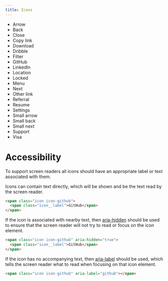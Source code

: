 ```yaml
---
title: Icons
---
```


<ul>
  <li><span class="icon icon-arrow"><span class="icon__label">Arrow</span></span></li>
  <li><span class="icon icon-back"><span class="icon__label">Back</span></span></li>
  <li><span class="icon icon-close"><span class="icon__label">Close</span></span></li>
  <li><span class="icon icon-copy-link"><span class="icon__label">Copy link</span></span></li>
  <li><span class="icon icon-download"><span class="icon__label">Download</span></span></li>
  <li><span class="icon icon-dribble"><span class="icon__label">Dribble</span></span></li>
  <li><span class="icon icon-filter"><span class="icon__label">Filter</span></span></li>
  <li><span class="icon icon-github"><span class="icon__label">GitHub</span></span></li>
  <li><span class="icon icon-linkedin"><span class="icon__label">LinkedIn</span></span></li>
  <li><span class="icon icon-location"><span class="icon__label">Location</span></span></li>
  <li><span class="icon icon-locked"><span class="icon__label">Locked</span></span></li>
  <li><span class="icon icon-menu"><span class="icon__label">Menu</span></span></li>
  <li><span class="icon icon-next"><span class="icon__label">Next</span></span></li>
  <li><span class="icon icon-other-link"><span class="icon__label">Other link</span></span></li>
  <li><span class="icon icon-referral"><span class="icon__label">Referral</span></span></li>
  <li><span class="icon icon-resume"><span class="icon__label">Resume</span></span></li>
  <li><span class="icon icon-settings"><span class="icon__label">Settings</span></span></li>
  <li><span class="icon icon-arrow icon--small"><span class="icon__label">Small arrow</span></span></li>
  <li><span class="icon icon--small icon-back"><span class="icon__label">Small back</span></span></li>
  <li><span class="icon icon--small icon-next"><span class="icon__label">Small next</span></span></li>
  <li><span class="icon icon-support"><span class="icon__label">Support</span></span></li>
  <li><span class="icon icon-visa"><span class="icon__label">Visa</span></span></li>
</ul>

# Accessibility
To support screen readers all icons should have an appropriate label or text associated with them.

Icons can contain text directly, which will be shown and be the text read by the screen reader.

```html
<span class="icon icon-github">
  <span class="icon__label">GitHub</span>
</span>
```

If the icon is associated with nearby text, then <a href="https://www.w3.org/TR/wai-aria/states_and_properties#aria-hidden" target="_blank">aria-hidden</a> should be used to ensure that the screen reader will not try to read or focus on the icon element.

```html
<span class="icon icon-github" aria-hidden="true">
  <span class="icon__label">GitHub</span>
</span>
```

If the icon has no accompanying text, then <a href="https://www.w3.org/TR/wai-aria/states_and_properties#aria-label" target="_blank">aria-label</a> should be used, which tells the screen reader what to read when focusing on that icon element.

```html
<span class="icon icon-github" aria-label="github"></span>
```
